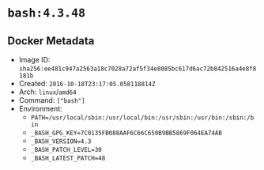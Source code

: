 # `bash:4.3.48`

## Docker Metadata

- Image ID: `sha256:ee481c947a2563a18c7028a72af5f34e8085bc617d6ac72b842516a4e8f8181b`
- Created: `2016-10-18T23:17:05.058118814Z`
- Arch: `linux`/`amd64`
- Command: `["bash"]`
- Environment:
  - `PATH=/usr/local/sbin:/usr/local/bin:/usr/sbin:/usr/bin:/sbin:/bin`
  - `_BASH_GPG_KEY=7C0135FB088AAF6C66C650B9BB5869F064EA74AB`
  - `_BASH_VERSION=4.3`
  - `_BASH_PATCH_LEVEL=30`
  - `_BASH_LATEST_PATCH=48`
